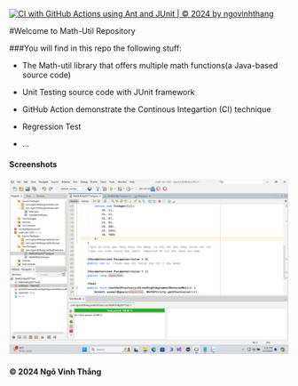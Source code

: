 [![CI with GitHub Actions using Ant and JUnit | © 2024 by ngovinhthang](https://github.com/adinngo/math-util-1625/actions/workflows/ci-junit.yml/badge.svg)](https://github.com/adinngo/math-util-1625/actions/workflows/ci-junit.yml)

#Welcome to Math-Util Repository

###You will find in this repo the following stuff:

* The Math-util library that offers multiple math functions(a Java-based source code)

* Unit Testing source code with JUnit framework

* GitHub Action demonstrate the Continous Integartion (CI) technique
* Regression Test
* ...
#### Screenshots
![DDT&TDD with JUnit](https://github.com/adinngo/math-util-1625/blob/main/images/DDT%20with%20JUnit.png)


#### © 2024 Ngô Vinh Thắng